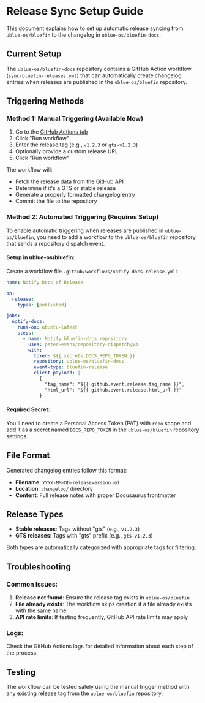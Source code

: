 # Release Sync Setup Guide

This document explains how to set up automatic release syncing from `ublue-os/bluefin` to the changelog in `ublue-os/bluefin-docs`.

## Current Setup

The `ublue-os/bluefin-docs` repository contains a GitHub Action workflow (`sync-bluefin-releases.yml`) that can automatically create changelog entries when releases are published in the `ublue-os/bluefin` repository.

## Triggering Methods

### Method 1: Manual Triggering (Available Now)

1. Go to the [GitHub Actions tab](https://github.com/ublue-os/bluefin-docs/actions/workflows/sync-bluefin-releases.yml)
2. Click "Run workflow"
3. Enter the release tag (e.g., `v1.2.3` or `gts-v1.2.3`)
4. Optionally provide a custom release URL
5. Click "Run workflow"

The workflow will:

- Fetch the release data from the GitHub API
- Determine if it's a GTS or stable release
- Generate a properly formatted changelog entry
- Commit the file to the repository

### Method 2: Automated Triggering (Requires Setup)

To enable automatic triggering when releases are published in `ublue-os/bluefin`, you need to add a workflow to the `ublue-os/bluefin` repository that sends a repository dispatch event.

#### Setup in ublue-os/bluefin:

Create a workflow file `.github/workflows/notify-docs-release.yml`:

```yaml
name: Notify Docs of Release

on:
  release:
    types: [published]

jobs:
  notify-docs:
    runs-on: ubuntu-latest
    steps:
      - name: Notify bluefin-docs repository
        uses: peter-evans/repository-dispatch@v3
        with:
          token: ${{ secrets.DOCS_REPO_TOKEN }}
          repository: ublue-os/bluefin-docs
          event-type: bluefin-release
          client-payload: |
            {
              "tag_name": "${{ github.event.release.tag_name }}",
              "html_url": "${{ github.event.release.html_url }}"
            }
```

#### Required Secret:

You'll need to create a Personal Access Token (PAT) with `repo` scope and add it as a secret named `DOCS_REPO_TOKEN` in the `ublue-os/bluefin` repository settings.

## File Format

Generated changelog entries follow this format:

- **Filename**: `YYYY-MM-DD-releaseversion.md`
- **Location**: `changelog/` directory
- **Content**: Full release notes with proper Docusaurus frontmatter

## Release Types

- **Stable releases**: Tags without "gts" (e.g., `v1.2.3`)
- **GTS releases**: Tags with "gts" prefix (e.g., `gts-v1.2.3`)

Both types are automatically categorized with appropriate tags for filtering.

## Troubleshooting

### Common Issues:

1. **Release not found**: Ensure the release tag exists in `ublue-os/bluefin`
2. **File already exists**: The workflow skips creation if a file already exists with the same name
3. **API rate limits**: If testing frequently, GitHub API rate limits may apply

### Logs:

Check the GitHub Actions logs for detailed information about each step of the process.

## Testing

The workflow can be tested safely using the manual trigger method with any existing release tag from the `ublue-os/bluefin` repository.
